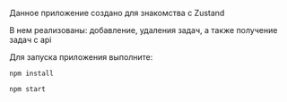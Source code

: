 Данное приложение
создано для знакомства с Zustand

В нем реализованы: добавление, удаления задач, а также получение задач с api

Для запуска приложения выполните:

```
npm install
```
```
npm start
```
